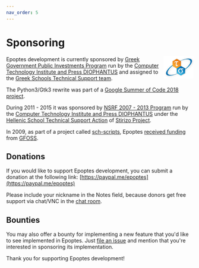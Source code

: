 ```yaml
---
nav_order: 5
---
```


# Sponsoring

<a href="http://ts.sch.gr"><img src="/ts.png" alt="ts" width="80" height="60" align="right"></a>Epoptes development is currently sponsored by [Greek Government Public Investments Program](http://www.ggea.gr/index_en.htm) run by the [Computer Technology Institute and Press DIOPHANTUS](http://www.cti.gr/en) and assigned to the [Greek Schools Technical Support team](http://ts.sch.gr).

The Python3/Gtk3 rewrite was part of a [Google Summer of Code 2018 project](https://github.com/eellak/gsoc2018-epoptes/wiki).

During 2011 - 2015 it was sponsored by [NSRF 2007 - 2013 Program](https://2007-2013.espa.gr/en/Pages/Default.aspx) run by the [Computer Technology Institute and Press DIOPHANTUS](http://www.cti.gr/en) under the [Hellenic School Technical Support Action](http://ts.sch.gr/) of [Stirizo Project](http://www.cti.gr/en/activities-en/development-projects-en/item/63-stirizw/63-stirizw).

In 2009, as part of a project called [sch-scripts](https://sch-scripts.gitlab.io), Epoptes [received funding](https://old.ellak.gr/index658a.html?option=com_openwiki&Itemid=103&id=ellak:sch-scripts) from [GFOSS](https://gfoss.eu).

## Donations

If you would like to support Epoptes development, you can submit a donation at the following link:
[https://paypal.me/epoptes](https://paypal.me/epoptes)

Please include your  nickname in the Notes field, because donors get free support via chat/VNC in the [chat room](https://ltsp.org/advanced/chat-room/).

## Bounties

You may also offer a bounty for implementing a new feature that you'd like to see implemented in Epoptes. Just [file an issue](https://github.com/epoptes/epoptes/issues) and mention that you're interested in sponsoring its implementation.

Thank you for supporting Epoptes development!
